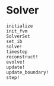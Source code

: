 # Solver

```@docs
initialize
init_fvm
SolverSet
set_ib
solve!
timestep
reconstruct!
evolve!
update!
update_boundary!
step!
```